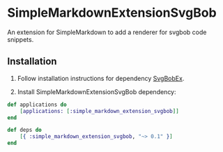 # SimpleMarkdownExtensionSvgBob
An extension for SimpleMarkdown to add a renderer for svgbob code snippets.

Installation
------------

1. Follow installation instructions for dependency [SvgBobEx](https://github.com/ScrimpyCat/SvgBobEx).

2. Install SimpleMarkdownExtensionSvgBob dependency:

```elixir
def applications do
    [applications: [:simple_markdown_extension_svgbob]]
end

def deps do
    [{ :simple_markdown_extension_svgbob, "~> 0.1" }]
end
```
